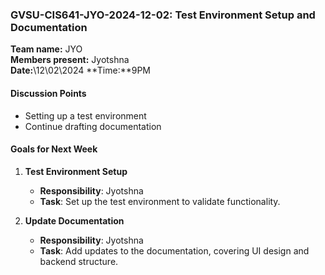 ### **GVSU-CIS641-JYO-2024-12-02: Test Environment Setup and Documentation**

**Team name:** JYO\
**Members present:** Jyotshna\
**Date:**\12\02\2024
**Time:**9PM

#### **Discussion Points**

-   Setting up a test environment
-   Continue drafting documentation

#### **Goals for Next Week**

1.  **Test Environment Setup**

    -   **Responsibility**: Jyotshna
    -   **Task**: Set up the test environment to validate functionality.
    
2.  **Update Documentation**

    -   **Responsibility**: Jyotshna
    -   **Task**: Add updates to the documentation, covering UI design and backend structure.
